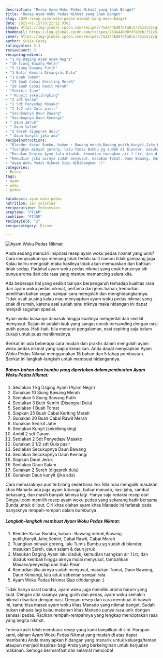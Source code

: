 ```yaml
---
description: "Resep Ayam Woku Pedas Nikmat yang Enak Banget"
title: "Resep Ayam Woku Pedas Nikmat yang Enak Banget"
slug: 3029-resep-ayam-woku-pedas-nikmat-yang-enak-banget
date: 2021-01-15T10:22:12.938Z
image: https://img-global.cpcdn.com/recipes/753a44bd0fdfa0cb/751x532cq70/ayam-woku-pedas-nikmat-foto-resep-utama.jpg
thumbnail: https://img-global.cpcdn.com/recipes/753a44bd0fdfa0cb/751x532cq70/ayam-woku-pedas-nikmat-foto-resep-utama.jpg
cover: https://img-global.cpcdn.com/recipes/753a44bd0fdfa0cb/751x532cq70/ayam-woku-pedas-nikmat-foto-resep-utama.jpg
author: Susie Casey
ratingvalue: 3.1
reviewcount: 3
recipeingredient:
- "1 kg Daging Ayam Ayam Negri"
- "10 Siung Bawang Merah"
- "5 Siung Bawang Putih"
- "3 Butir Kemiri Disangrai Dulu"
- "1 Buah Tomat"
- "25 Buah Cabai Keriting Merah"
- "20 Buah Cabai Rawit Merah"
- "Sedikit Jahe"
- " Kunyit sekelinngking"
- "2 sdt Garam"
- "2 Sdt Penyedap Masako"
- "2 1/2 sdt Gula pasir"
- "Secukupnya Daun Bawang"
- "Secukupnya Daun Kemangi"
- " Daun Jeruk"
- " Daun Salam"
- "2 Sereh digeprek dulu"
- " Daun kunyit jika ada"
recipeinstructions:
- "Blender Kasar Bumbu, bahan : Bawang merah,Bawang putih,Kunyit,Jahe,Kemiri, Cabai Rawit, Cabai Merah"
- "Tuangkan minyak goreng, lalu Tumis Bumbu yg sudah di blender, masukan Sereh, daun salam &amp; daun jeruk"
- "Masukan Daging Ayam lalu diaduk, kemudian tuangkan air 1 Ltr, dan diaduk kembali hingga airnya mulai menyusut, tambahkan Masako/penyedap dan Gula Pasir"
- "Kemudian jika airnya sudah menyusut, masukan Tomat, Daun Bawang, Daun Kemangi, lalu aduk sebentar sampai rata"
- "Ayam Woku Pedas Nikmat Siap dihidangkan :)"
categories:
- Resep
tags:
- ayam
- woku
- pedas

katakunci: ayam woku pedas 
nutrition: 197 calories
recipecuisine: Indonesian
preptime: "PT16M"
cooktime: "PT35M"
recipeyield: "2"
recipecategory: Dinner

---
```



![Ayam Woku Pedas Nikmat](https://img-global.cpcdn.com/recipes/753a44bd0fdfa0cb/751x532cq70/ayam-woku-pedas-nikmat-foto-resep-utama.jpg)

Anda sedang mencari inspirasi resep ayam woku pedas nikmat yang unik? Cara menyiapkannya memang tidak terlalu sulit namun tidak gampang juga. Kalau keliru mengolah maka hasilnya tidak akan memuaskan dan bahkan tidak sedap. Padahal ayam woku pedas nikmat yang enak harusnya sih punya aroma dan cita rasa yang mampu memancing selera kita.

Ada beberapa hal yang sedikit banyak berpengaruh terhadap kualitas rasa dari ayam woku pedas nikmat, pertama dari jenis bahan, kemudian pemilihan bahan segar, sampai cara mengolah dan menghidangkannya. Tidak usah pusing kalau mau menyiapkan ayam woku pedas nikmat yang enak di rumah, karena asal sudah tahu triknya maka hidangan ini dapat menjadi suguhan spesial.

Ayam woku biasanya dimasak hingga kuahnya mengental dan sedikit menyusut. Sajian ini adalah lauk yang sangat cocok bersanding dengan nasi putih panas. Hati-hati, bila menurut pengalaman, nasi sepiring saja belum cukup untuk puas menikmatinya.


Berikut ini ada beberapa cara mudah dan praktis dalam mengolah ayam woku pedas nikmat yang siap dikreasikan. Anda dapat menyiapkan Ayam Woku Pedas Nikmat menggunakan 18 bahan dan 5 tahap pembuatan. Berikut ini langkah-langkah untuk membuat hidangannya.

<!--inarticleads1-->

##### Bahan-bahan dan bumbu yang diperlukan dalam pembuatan Ayam Woku Pedas Nikmat:

1. Sediakan 1 kg Daging Ayam (Ayam Negri)
1. Gunakan 10 Siung Bawang Merah
1. Sediakan 5 Siung Bawang Putih
1. Sediakan 3 Butir Kemiri (Disangrai Dulu)
1. Sediakan 1 Buah Tomat
1. Siapkan 25 Buah Cabai Keriting Merah
1. Gunakan 20 Buah Cabai Rawit Merah
1. Gunakan Sedikit Jahe
1. Sediakan  Kunyit (sekelinngking)
1. Ambil 2 sdt Garam
1. Sediakan 2 Sdt Penyedap/ Masako
1. Gunakan 2 1/2 sdt Gula pasir
1. Sediakan Secukupnya Daun Bawang
1. Sediakan Secukupnya Daun Kemangi
1. Siapkan  Daun Jeruk
1. Sediakan  Daun Salam
1. Gunakan 2 Sereh (digeprek dulu)
1. Gunakan  Daun kunyit (jika ada)


Cara memasaknya pun terbilang sederhana lho. Bila mau mengulik masakan khas Manado ada juga ayam tuturuga, bubur manado, nasi jaha, sambal bekasang, dan masih banyak lainnya lagi. Hanya saja redaksi resep dari Gingsul.com memilih resep ayam woku pedas yang sekarang hadir bersama Bunda untuk diliput. Ciri khas olahan ayam khas Manado ini terletak pada banyaknya rempah-rempah dalam bumbunya. 

<!--inarticleads2-->

##### Langkah-langkah membuat Ayam Woku Pedas Nikmat:

1. Blender Kasar Bumbu, bahan : Bawang merah,Bawang putih,Kunyit,Jahe,Kemiri, Cabai Rawit, Cabai Merah
1. Tuangkan minyak goreng, lalu Tumis Bumbu yg sudah di blender, masukan Sereh, daun salam &amp; daun jeruk
1. Masukan Daging Ayam lalu diaduk, kemudian tuangkan air 1 Ltr, dan diaduk kembali hingga airnya mulai menyusut, tambahkan Masako/penyedap dan Gula Pasir
1. Kemudian jika airnya sudah menyusut, masukan Tomat, Daun Bawang, Daun Kemangi, lalu aduk sebentar sampai rata
1. Ayam Woku Pedas Nikmat Siap dihidangkan :)


Tidak hanya sarat bumbu, ayam woku juga memiliki aroma harum yang kuat. Dengan cita rasanya yang gurih dan pedas, ayam woku semakin nikmat disantap dengan nasi. Dengan resep dan cara membuat di bawah ini, kamu bisa masak ayam woku khas Manado yang nikmat banget. Sudah bukan rahasia lagi kalau makanan khas Manado punya rasa unik dengan sensasi pedas. Racikan rempah-rempahnya yang lengkap menciptakan rasa yang begitu nikmat. 

Terima kasih telah membaca resep yang kami tampilkan di sini. Harapan kami, olahan Ayam Woku Pedas Nikmat yang mudah di atas dapat membantu Anda menyiapkan hidangan yang menarik untuk keluarga/teman ataupun menjadi inspirasi bagi Anda yang berkeinginan untuk berjualan makanan. Semoga bermanfaat dan selamat mencoba!
